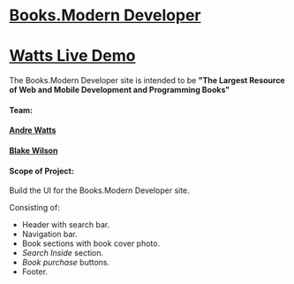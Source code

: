 # [Books.Modern Developer]( https://blakesandes.github.io/Books-ModernDeveloper/)
# [Watts Live Demo](https://andrewatts85.github.io/Books-ModernDeveloper/)

The Books.Modern Developer site is intended to be **"The Largest Resource of Web and Mobile Development and Programming Books"**

#### Team:

#### [Andre Watts](https://github.com/andrewatts85)
#### [Blake Wilson](https://github.com/BlakeSandes)

#### Scope of Project:

Build the UI for the Books.Modern Developer site. 

Consisting of:

 * Header with search bar.
 * Navigation bar.
 * Book sections with book cover photo.
 * *Search Inside* section.
 * *Book purchase* buttons.
 * Footer.





